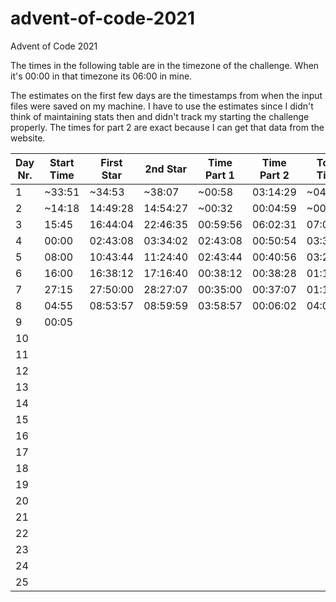 # advent-of-code-2021
Advent of Code 2021

The times in the following table are in the timezone of the challenge. When it's 00:00 in that timezone its 06:00 in mine.

The estimates on the first few days are the timestamps from when the input files were saved on my machine.
I have to use the estimates since I didn't think of maintaining stats then and didn't track my starting the challenge properly.
The times for part 2 are exact because I can get that data from the website.


| Day Nr. | Start Time | First Star | 2nd Star | Time Part 1 | Time Part 2 | Total Time | Avg Time |
|---------|------------|------------|----------|-------------|-------------|------------|----------|
| 1       | ~33:51     | ~34:53     | ~38:07   | ~00:58      | 03:14:29    | ~04:13     | 04:13:00 |
| 2       | ~14:18     | 14:49:28   | 14:54:27 | ~00:32      | 00:04:59    | ~00:37     | 02:25:00 |
| 3       | 15:45      | 16:44:04   | 22:46:35 | 00:59:56    | 06:02:31    | 07:02:27   | 03:57:29 |
| 4       | 00:00      | 02:43:08   | 03:34:02 | 02:43:08    | 00:50:54    | 03:34:02   | 03:51:38 |
| 5       | 08:00      | 10:43:44   | 11:24:40 | 02:43:44    | 00:40:56    | 03:24:14   | 03:46:09 |
| 6       | 16:00      | 16:38:12   | 17:16:40 | 00:38:12    | 00:38:28    | 01:16:40   | 03:21:14 |
| 7       | 27:15      | 27:50:00   | 28:27:07 | 00:35:00    | 00:37:07    | 01:12:07   | 03:02:48 |
| 8       | 04:55      | 08:53:57   | 08:59:59 | 03:58:57    | 00:06:02    | 04:04:59   | 03:10:37 |
| 9       | 00:05      |            |          |             |             |            |          |
| 10      |            |            |          |             |             |            |          |
| 11      |            |            |          |             |             |            |          |
| 12      |            |            |          |             |             |            |          |
| 13      |            |            |          |             |             |            |          |
| 14      |            |            |          |             |             |            |          |
| 15      |            |            |          |             |             |            |          |
| 16      |            |            |          |             |             |            |          |
| 17      |            |            |          |             |             |            |          |
| 18      |            |            |          |             |             |            |          |
| 19      |            |            |          |             |             |            |          |
| 20      |            |            |          |             |             |            |          |
| 21      |            |            |          |             |             |            |          |
| 22      |            |            |          |             |             |            |          |
| 23      |            |            |          |             |             |            |          |
| 24      |            |            |          |             |             |            |          |
| 25      |            |            |          |             |             |            |          |
